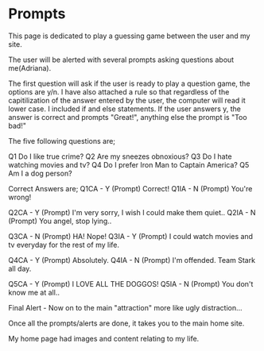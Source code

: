 # Prompts

This page is dedicated to play a guessing game between the user and my site. 

The user will be alerted with several prompts asking questions about me(Adriana).

The first question will ask if the user is ready to play a question game, the options are y/n. I have also attached a rule so that regardless of the capitilization of the answer entered by the user, the computer will read it lower case. I included if and else statements. If the user answers y, the answer is correct and prompts "Great!", anything else the prompt is "Too bad!"

The five following questions are;

Q1 Do I like true crime?
Q2 Are my sneezes obnoxious?
Q3 Do I hate watching movies and tv?
Q4 Do I prefer Iron Man to Captain America?
Q5 Am I a dog person?

Correct Answers are;
Q1CA - Y (Prompt) Correct!
Q1IA - N (Prompt) You're wrong!

Q2CA - Y (Prompt) I'm very sorry, I wish I could make them quiet..
Q2IA - N (Prompt) You angel, stop lying..

Q3CA - N (Prompt) HA! Nope!
Q3IA - Y (Prompt) I could watch movies and tv everyday for the rest of my life.

Q4CA - Y (Prompt) Absolutely.
Q4IA - N (Prompt) I'm offended. Team Stark all day.

Q5CA - Y (Prompt) I LOVE ALL THE DOGGOS!
Q5IA - N (Prompt) You don't know me at all..

Final Alert - Now on to the main "attraction" more like ugly distraction...

Once all the prompts/alerts are done, it takes you to the main home site. 

My home page had images and content relating to my life.
